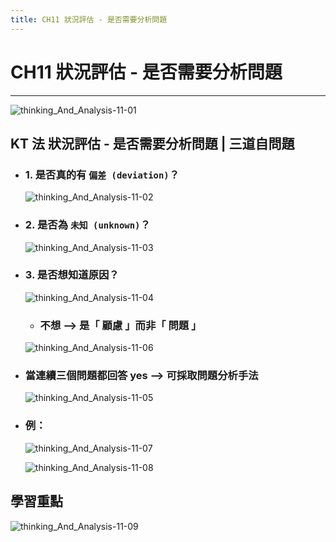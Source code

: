 ```yaml
---
title: CH11 狀況評估 - 是否需要分析問題
---
```


# CH11 狀況評估 - 是否需要分析問題
---

![thinking_And_Analysis-11-01](/docFubon/thinking_And_Analysis/thinking_And_Analysis-11-01.png)

## KT 法 狀況評估 - 是否需要分析問題 | 三道自問題
  - ### 1. 是否真的有 `偏差 (deviation)`？
    ![thinking_And_Analysis-11-02](/docFubon/thinking_And_Analysis/thinking_And_Analysis-11-02.png)

  - ### 2. 是否為 `未知 (unknown)`？
    ![thinking_And_Analysis-11-03](/docFubon/thinking_And_Analysis/thinking_And_Analysis-11-03.png)

  - ### 3. 是否想知道原因？
    ![thinking_And_Analysis-11-04](/docFubon/thinking_And_Analysis/thinking_And_Analysis-11-04.png)

    - ### 不想 --> 是「 顧慮 」而非「 問題 」
    ![thinking_And_Analysis-11-06](/docFubon/thinking_And_Analysis/thinking_And_Analysis-11-04.png)

  - ### 當連續三個問題都回答 yes --> 可採取問題分析手法
    ![thinking_And_Analysis-11-05](/docFubon/thinking_And_Analysis/thinking_And_Analysis-11-05.png)

  - ### 例：
    ![thinking_And_Analysis-11-07](/docFubon/thinking_And_Analysis/thinking_And_Analysis-11-07.png)

    ![thinking_And_Analysis-11-08](/docFubon/thinking_And_Analysis/thinking_And_Analysis-11-08.png)

## 學習重點
  ![thinking_And_Analysis-11-09](/docFubon/thinking_And_Analysis/thinking_And_Analysis-11-09.png)